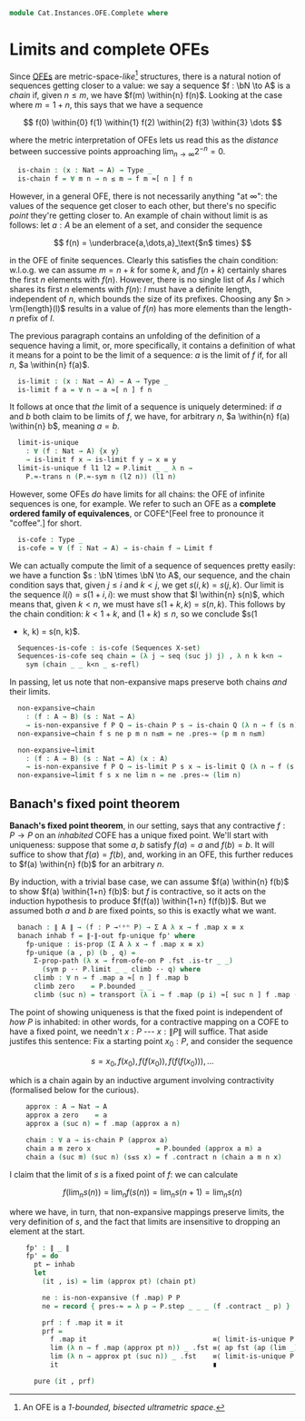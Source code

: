 <!--
```agda
open import Cat.Instances.OFE
open import Cat.Prelude

open import Data.Nat.Order
open import Data.Nat.Base
```
-->

```agda
module Cat.Instances.OFE.Complete where
```

<!--
```agda
open OFE-Notation

module _ {ℓ ℓ'} {A : Type ℓ} (P : OFE-on ℓ' A) where
  private
    instance _ = P
    module P = OFE-on P
```
-->

# Limits and complete OFEs

Since [OFEs] are metric-space-_like_[^1] structures, there is a natural
notion of sequences getting closer to a value: we say a sequence $f : \bN
\to A$ is a _chain_ if, given $n \le m$, we have $f(m) \within{n} f(n)$.
Looking at the case where $m = 1 + n$, this says that we have a sequence

$$
f(0) \within{0} f(1) \within{1} f(2) \within{2} f(3) \within{3} \dots
$$

where the metric interpretation of OFEs lets us read this as the
_distance_ between successive points approaching
$\lim_{n\to\infty}2^{-n} = 0$.

```agda
  is-chain : (x : Nat → A) → Type _
  is-chain f = ∀ m n → n ≤ m → f m ≈[ n ] f n
```

[^1]: An OFE is a _1-bounded, bisected ultrametric space_.

[OFEs]: Cat.Instances.OFE.html

However, in a general OFE, there is not necessarily anything "at
$\infty$": the values of the sequence get closer to each other, but
there's no specific _point_ they're getting closer to. An example of
chain without limit is as follows: let $a : A$ be an element of a set,
and consider the sequence

$$
f(n) = \underbrace{a,\dots,a}_\text{$n$ times}
$$

in the OFE of finite sequences. Clearly this satisfies the chain
condition: w.l.o.g. we can assume $m = n + k$ for some $k$, and $f(n +
k)$ certainly shares the first $n$ elements with $f(n)$. However, there
is no single list of $A$s $l$ which shares its first $n$ elements
with $f(n)$: $l$ must have a definite length, independent of $n$, which
bounds the size of its prefixes. Choosing any $n > \rm{length}(l)$
results in a value of $f(n)$ has more elements than the length-$n$
prefix of $l$.

The previous paragraph contains an unfolding of the definition of a
sequence having a limit, or, more specifically, it contains a definition
of what it means for a point to be the limit of a sequence: $a$ is the
limit of $f$ if, for all $n$, $a \within{n} f(a)$.

```agda
  is-limit : (x : Nat → A) → A → Type _
  is-limit f a = ∀ n → a ≈[ n ] f n
```

It follows at once that _the_ limit of a sequence is uniquely
determined: if $a$ and $b$ both claim to be limits of $f$, we have, for
arbitrary $n$, $a \within{n} f(a) \within{n} b$, meaning $a = b$.

```agda
  limit-is-unique
    : ∀ (f : Nat → A) {x y}
    → is-limit f x → is-limit f y → x ≡ y
  limit-is-unique f l1 l2 = P.limit _ _ λ n →
    P.≈-trans n (P.≈-sym n (l2 n)) (l1 n)
```

<!--
```agda
  Limit : (Nat → A) → Type _
  Limit f = Σ A (is-limit f)

  Limit-is-prop : (f : Nat → A) → is-prop (Limit f)
  Limit-is-prop f (a , α) (b , β) = Σ-prop-path! (limit-is-unique f α β)

  limit-from-tail
    : ∀ (f : Nat → A) x → is-chain f → is-limit (λ n → f (suc n)) x → is-limit f x
  limit-from-tail f x chain lim zero = P.bounded _ _
  limit-from-tail f x chain lim (suc n) = P.≈-trans _
    (chain (suc (suc n)) (suc n) (≤-sucr ≤-refl))
    (lim (suc n))

  limit-to-tail
    : ∀ (f : Nat → A) x → is-chain f → is-limit f x → is-limit (λ n → f (suc n)) x
  limit-to-tail f x chain lim zero = P.bounded _ _
  limit-to-tail f x chain lim (suc n) = P.step _ _ _ (lim _)
```
-->

However, some OFEs _do_ have limits for all chains: the OFE of infinite
sequences is one, for example. We refer to such an OFE as a **complete
ordered family of equivalences**, or COFE^[Feel free to pronounce it
"coffee".] for short.

```agda
  is-cofe : Type _
  is-cofe = ∀ (f : Nat → A) → is-chain f → Limit f
```

<!--
```agda
module _ {ℓ} {X : Type ℓ} (X-set : is-set X) where
```
-->

We can actually compute the limit of a sequence of sequences pretty
easily: we have a function $s : \bN \times \bN \to A$, our sequence, and
the chain condition says that, given $j \le i$ and $k \lt j$, we get
$s(i,k) = s(j,k)$. Our limit is the sequence $l(i) = s(1 + i, i)$: we
must show that $l \within{n} s(n)$, which means that, given
$k \lt n$, we must have $s(1 + k, k) = s(n,k)$. This follows by the
chain condition: $k \lt 1 + k$, and $(1 + k) \le n$, so we conclude $s(1

- k, k) = s(n, k)$.

```agda
  Sequences-is-cofe : is-cofe (Sequences X-set)
  Sequences-is-cofe seq chain = (λ j → seq (suc j) j) , λ n k k<n →
    sym (chain _ _ k<n _ ≤-refl)
```

<!--
```agda
module _ {ℓa ℓa' ℓb ℓb'} {A : Type ℓa} {B : Type ℓb} (P : OFE-on ℓa' A) (Q : OFE-on ℓb' B) where
  private
    instance
      _ = P
      _ = Q
    module P = OFE-on P
    module Q = OFE-on P
```
-->

In passing, let us note that non-expansive maps preserve both chains
_and_ their limits.

```agda
  non-expansive→chain
    : (f : A → B) (s : Nat → A)
    → is-non-expansive f P Q → is-chain P s → is-chain Q (λ n → f (s n))
  non-expansive→chain f s ne p m n n≤m = ne .pres-≈ (p m n n≤m)

  non-expansive→limit
    : (f : A → B) (s : Nat → A) (x : A)
    → is-non-expansive f P Q → is-limit P s x → is-limit Q (λ n → f (s n)) (f x)
  non-expansive→limit f s x ne lim n = ne .pres-≈ (lim n)
```

## Banach's fixed point theorem

<!--
```agda
module _ {ℓ ℓ'} {A : Type ℓ} (P : OFE-on ℓ' A) (lim : is-cofe P) where
  private
    instance _ = P
    module P = OFE-on P
```
-->

**Banach's fixed point theorem**, in our setting, says that any
contractive $f : P \to P$ on an _inhabited_ COFE has a unique fixed
point. We'll start with uniqueness: suppose that some $a, b$ satisfy
$f(a) = a$ and $f(b) = b$. It will suffice to show that $f(a) = f(b)$,
and, working in an OFE, this further reduces to $f(a) \within{n} f(b)$
for an arbitrary $n$.

By induction, with a trivial base case, we can assume $f(a) \within{n}
f(b)$ to show $f(a) \within{1+n} f(b)$: but $f$ is contractive, so it
acts on the induction hypothesis to produce $f(f(a)) \within{1+n}
f(f(b))$.  But we assumed both $a$ and $b$ are fixed points, so this is
exactly what we want.

```agda
  banach : ∥ A ∥ → (f : P →ᶜᵒⁿ P) → Σ A λ x → f .map x ≡ x
  banach inhab f = ∥-∥-out fp-unique fp' where
    fp-unique : is-prop (Σ A λ x → f .map x ≡ x)
    fp-unique (a , p) (b , q) =
      Σ-prop-path (λ x → from-ofe-on P .fst .is-tr _ _)
        (sym p ·· P.limit _ _ climb ·· q) where
      climb : ∀ n → f .map a ≈[ n ] f .map b
      climb zero    = P.bounded _ _
      climb (suc n) = transport (λ i → f .map (p i) ≈[ suc n ] f .map (q i)) (f .contract n (climb n))
```

The point of showing uniqueness is that the fixed point is independent
of _how_ $P$ is inhabited: in other words, for a contractive mapping on
a COFE to have a fixed point, we needn't $x : P$ --- $x : \| P \|$ will
suffice. That aside justifes this sentence: Fix a starting point $x_0 :
P$, and consider the sequence

$$
s = x_0, f(x_0), f(f(x_0)), f(f(f(x_0))), \dots
$$

which is a chain again by an inductive argument involving contractivity
(formalised below for the curious).

```agda
    approx : A → Nat → A
    approx a zero    = a
    approx a (suc n) = f .map (approx a n)

    chain : ∀ a → is-chain P (approx a)
    chain a m zero x                = P.bounded (approx a m) a
    chain a (suc m) (suc n) (s≤s x) = f .contract n (chain a m n x)
```

I claim that the limit of $s$ is a fixed point of $f$: we can calculate

$$
f(\lim_n s(n)) = \lim_n f(s(n)) = \lim_n s(n+1) = \lim_n s(n)
$$

where we have, in turn, that non-expansive mappings preserve limits, the
very definition of $s$, and the fact that limits are insensitive to
dropping an element at the start.

```agda
    fp' : ∥ _ ∥
    fp' = do
      pt ← inhab
      let
        (it , is) = lim (approx pt) (chain pt)

        ne : is-non-expansive (f .map) P P
        ne = record { pres-≈ = λ p → P.step _ _ _ (f .contract _ p) }

        prf : f .map it ≡ it
        prf =
          f .map it                               ≡⟨ limit-is-unique P _ (non-expansive→limit _ _ _ _ _ ne is) (lim _ _ .snd) ⟩
          lim (λ n → f .map (approx pt n)) _ .fst ≡⟨ ap fst (ap (lim _) (λ i → non-expansive→chain _ _ _ _ ne (chain pt))) ⟩
          lim (λ n → approx pt (suc n)) _ .fst    ≡⟨ limit-is-unique P _ (lim _ _ .snd) (limit-to-tail P (approx pt) _ (chain pt) is) ⟩
          it                                      ∎

      pure (it , prf)
```
